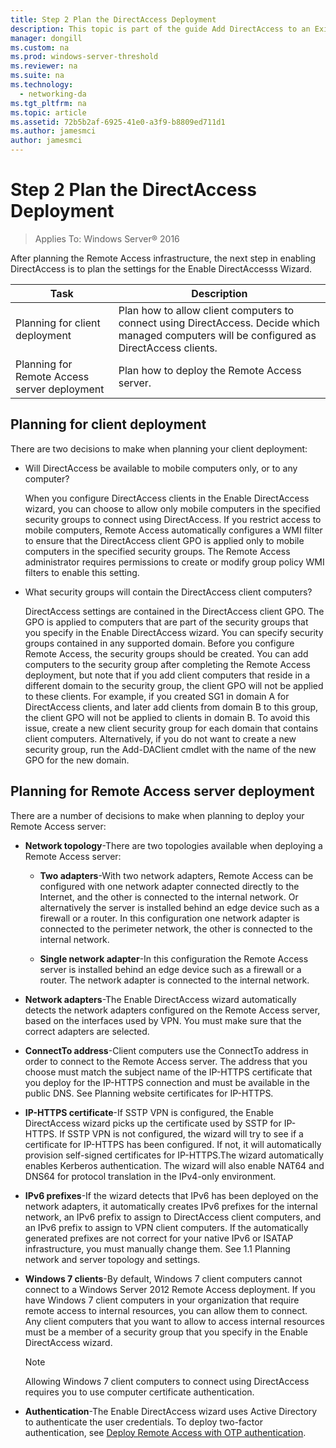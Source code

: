 ```yaml
---
title: Step 2 Plan the DirectAccess Deployment
description: This topic is part of the guide Add DirectAccess to an Existing Remote Access (VPN) Deployment for Windows Server 2016
manager: dongill
ms.custom: na
ms.prod: windows-server-threshold
ms.reviewer: na
ms.suite: na
ms.technology: 
  - networking-da
ms.tgt_pltfrm: na
ms.topic: article
ms.assetid: 72b5b2af-6925-41e0-a3f9-b8809ed711d1
ms.author: jamesmci
author: jamesmci
---
```

# Step 2 Plan the DirectAccess Deployment

>Applies To: Windows Server&reg; 2016

After planning the Remote Access infrastructure, the next step in enabling DirectAccess is to plan the settings for the Enable DirectAccesss Wizard.  
  
|Task|Description|  
|----|--------|  
|Planning for client deployment|Plan how to allow client computers to connect using DirectAccess. Decide which managed computers will be configured as DirectAccess clients.|  
|Planning for Remote Access server deployment|Plan how to deploy the Remote Access server.|  
  
## <a name="bkmk_2_1_client"></a>Planning for client deployment  
There are two decisions to make when planning your client deployment:  
  
-   Will DirectAccess be available to mobile computers only, or to any computer?  
  
    When you configure DirectAccess clients in the Enable DirectAccess wizard, you can choose to allow only mobile computers in the specified security groups to connect using DirectAccess. If you restrict access to mobile computers, Remote Access automatically configures a WMI filter to ensure that the DirectAccess client GPO is applied only to mobile computers in the specified security groups. The Remote Access administrator requires permissions to create or modify group policy WMI filters to enable this setting.  
  
-   What security groups will contain the DirectAccess client computers?  
  
    DirectAccess settings are contained in the DirectAccess client GPO. The GPO is applied to computers that are part of the security groups that you specify in the Enable DirectAccess wizard. You can specify security groups contained in any supported domain. Before you configure Remote Access, the security groups should be created. You can add computers to the security group after completing the Remote Access deployment, but note that if you add client computers that reside in a different domain to the security group, the client GPO will not be applied to these clients. For example, if you created SG1 in domain A for DirectAccess clients, and later add clients from domain B to this group, the client GPO will not be applied to clients in domain B.  To avoid this issue, create a new client security group for each domain that contains client computers. Alternatively, if you do not want to create a new security group, run the Add-DAClient cmdlet with the name of the new GPO for the new domain.  
  
## <a name="bkmk_2_2_server"></a>Planning for Remote Access server deployment  
There are a number of decisions to make when planning to deploy your Remote Access server:  
  
-   **Network topology**-There are two topologies available when deploying a Remote Access server:  
  
    -   **Two adapters**-With two network adapters, Remote Access can be configured with one network adapter connected directly to the Internet, and the other is connected to the internal network. Or alternatively the server is installed behind an edge device such as a firewall or a router. In this configuration one network adapter is connected to the perimeter network, the other is connected to the internal network.  
  
    -   **Single network adapter**-In this configuration the Remote Access server is installed behind an edge device such as a firewall or a router. The network adapter is connected to the internal network.  
  
-   **Network adapters**-The Enable DirectAccess wizard automatically detects the network adapters configured on the Remote Access server, based on the interfaces used by VPN. You must make sure that the correct adapters are selected.  
  
-   **ConnectTo address**-Client computers use the ConnectTo address in order to connect to the Remote Access server. The address that you choose must match the subject name of the IP-HTTPS certificate that you deploy for the IP-HTTPS connection and must be available in the public DNS. See Planning website certificates for IP-HTTPS.  
  
-   **IP-HTTPS certificate**-If SSTP VPN is configured, the Enable DirectAccess wizard picks up the certificate used by SSTP for IP-HTTPS. If SSTP VPN is not configured, the wizard will try to see if a certificate for IP-HTTPS has been configured. If not, it will automatically provision self-signed certificates for IP-HTTPS.The wizard automatically enables Kerberos authentication. The wizard will also enable NAT64 and DNS64 for protocol translation in the IPv4-only environment.  
  
-   **IPv6 prefixes**-If the wizard detects that IPv6 has been deployed on the network adapters, it automatically creates IPv6 prefixes for the internal network, an IPv6 prefix to assign to DirectAccess client computers, and an IPv6 prefix to assign to VPN client computers. If the automatically generated prefixes are not correct for your native IPv6 or ISATAP infrastructure, you must manually change them. See 1.1 Planning network and server topology and settings.  
  
-   **Windows 7 clients**-By default, Windows 7 client computers cannot connect to a Windows Server 2012 Remote Access deployment. If you have  Windows 7 client computers in your organization that require remote access to internal resources, you can allow them to connect. Any client computers that you want to allow to access internal resources must be a member of a security group that you specify in the Enable DirectAccess wizard.  
  
    > [!NOTE]
    > Allowing Windows 7 client computers to connect using DirectAccess requires you to use computer certificate authentication.
  
-   **Authentication**-The Enable DirectAccess wizard uses Active Directory to authenticate the user credentials. To deploy two-factor authentication, see [Deploy Remote Access with OTP authentication](../../ras/otp/Deploy-RA-OTP.md).  
  

  


